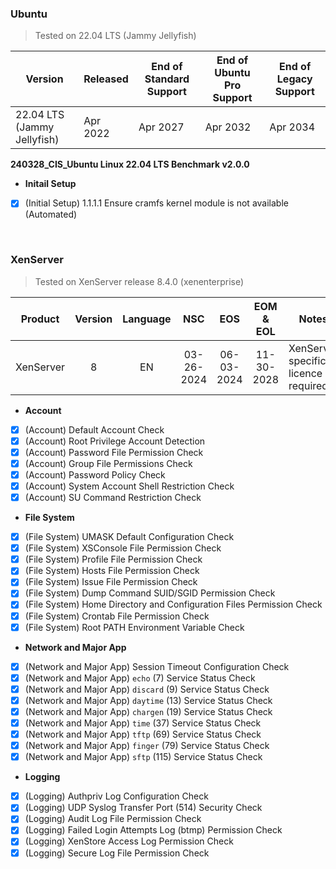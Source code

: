### Ubuntu

> Tested on 22.04 LTS (Jammy Jellyfish)

| Version | Released | End of Standard Support | End of Ubuntu Pro Support | End of Legacy Support |
|---|---|---|---|---|
| 22.04 LTS (Jammy Jellyfish) | Apr 2022 | Apr 2027 | Apr 2032 | Apr 2034 |

**240328_CIS_Ubuntu Linux 22.04 LTS Benchmark v2.0.0**

- **Initail Setup**
- [x] (Initial Setup) 1.1.1.1 Ensure cramfs kernel module is not available (Automated)

<br/>

### XenServer

> Tested on XenServer release 8.4.0 (xenenterprise)

| Product | Version | Language | NSC | EOS | EOM & EOL | Notes |
|---|:---:|:---:|:---:|:---:|:---:|---|
| XenServer | 8 | EN | 03-26-2024 | 06-03-2024 | 11-30-2028 | XenServer specific licence required |

- **Account**
- [x] (Account) Default Account Check
- [x] (Account) Root Privilege Account Detection
- [x] (Account) Password File Permission Check
- [x] (Account) Group File Permissions Check
- [x] (Account) Password Policy Check
- [x] (Account) System Account Shell Restriction Check
- [x] (Account) SU Command Restriction Check
- **File System**
- [x] (File System) UMASK Default Configuration Check
- [x] (File System) XSConsole File Permission Check
- [x] (File System) Profile File Permission Check
- [x] (File System) Hosts File Permission Check
- [x] (File System) Issue File Permission Check
- [x] (File System) Dump Command SUID/SGID Permission Check
- [x] (File System) Home Directory and Configuration Files Permission Check
- [x] (File System) Crontab File Permission Check
- [x] (File System) Root PATH Environment Variable Check
- **Network and Major App**
- [x] (Network and Major App) Session Timeout Configuration Check
- [x] (Network and Major App) `echo` (7) Service Status Check
- [x] (Network and Major App) `discard` (9) Service Status Check
- [x] (Network and Major App) `daytime` (13) Service Status Check
- [x] (Network and Major App) `chargen` (19) Service Status Check
- [x] (Network and Major App) `time` (37) Service Status Check
- [x] (Network and Major App) `tftp` (69) Service Status Check
- [x] (Network and Major App) `finger` (79) Service Status Check
- [x] (Network and Major App) `sftp` (115) Service Status Check
- **Logging**
- [x] (Logging) Authpriv Log Configuration Check
- [x] (Logging) UDP Syslog Transfer Port (514) Security Check
- [x] (Logging) Audit Log File Permission Check
- [x] (Logging) Failed Login Attempts Log (btmp) Permission Check
- [x] (Logging) XenStore Access Log Permission Check
- [x] (Logging) Secure Log File Permission Check
